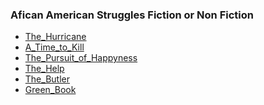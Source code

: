 ### Afican American Struggles Fiction or Non Fiction
  * [The_Hurricane](https://en.wikipedia.org/wiki/The_Hurricane_(1999_film))
  * [A_Time_to_Kill](https://en.wikipedia.org/wiki/A_Time_to_Kill_(1996_film))
  * [The_Pursuit_of_Happyness](https://en.wikipedia.org/wiki/The_Pursuit_of_Happyness)
  * [The_Help](https://en.wikipedia.org/wiki/The_Help_(film))
  * [The_Butler](https://en.wikipedia.org/wiki/The_Butler)
  * [Green_Book](https://en.wikipedia.org/wiki/Green_Book_(film))
